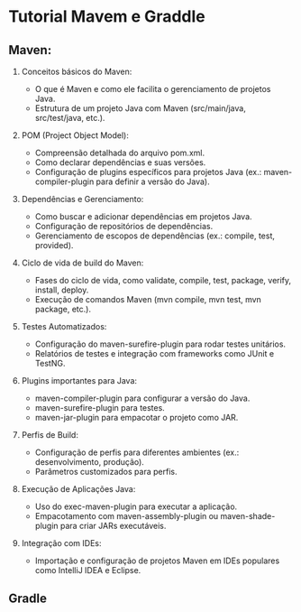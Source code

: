 # Tutorial Mavem e Graddle

## Maven: 
1. Conceitos básicos do Maven:
   - O que é Maven e como ele facilita o gerenciamento de projetos Java.
   - Estrutura de um projeto Java com Maven (src/main/java, src/test/java, etc.).
  
2. POM (Project Object Model):
   - Compreensão detalhada do arquivo pom.xml.
   - Como declarar dependências e suas versões.
   - Configuração de plugins específicos para projetos Java (ex.: maven-compiler-plugin para definir a versão do Java).
  
3. Dependências e Gerenciamento:
   - Como buscar e adicionar dependências em projetos Java.
   - Configuração de repositórios de dependências.
   - Gerenciamento de escopos de dependências (ex.: compile, test, provided).

4. Ciclo de vida de build do Maven:
   - Fases do ciclo de vida, como validate, compile, test, package, verify, install, deploy.
   - Execução de comandos Maven (mvn compile, mvn test, mvn package, etc.).
  
5. Testes Automatizados:
   - Configuração do maven-surefire-plugin para rodar testes unitários.
   - Relatórios de testes e integração com frameworks como JUnit e TestNG.

6. Plugins importantes para Java:
   - maven-compiler-plugin para configurar a versão do Java.
   - maven-surefire-plugin para testes.
   - maven-jar-plugin para empacotar o projeto como JAR.

7. Perfis de Build:
   - Configuração de perfis para diferentes ambientes (ex.: desenvolvimento, produção).
   - Parâmetros customizados para perfis.
  
8. Execução de Aplicações Java:
   - Uso do exec-maven-plugin para executar a aplicação.
   - Empacotamento com maven-assembly-plugin ou maven-shade-plugin para criar JARs executáveis.
  
9. Integração com IDEs:
    - Importação e configuração de projetos Maven em IDEs populares como IntelliJ IDEA e Eclipse.

## Gradle 
